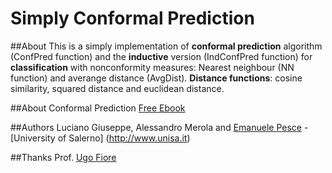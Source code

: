 Simply Conformal Prediction
===========================

##About
This is a simply implementation of **conformal prediction** algorithm (ConfPred function) and the **inductive** version (IndConfPred function) for **classification** with nonconformity measures: Nearest neighbour (NN function) and averange distance (AvgDist).
**Distance functions**: cosine similarity, squared distance and euclidean distance.

##About Conformal Prediction
[Free Ebook](http://www.ntu.edu.sg/home/SSHo/Book-Page.htm)

##Authors
Luciano Giuseppe, Alessandro Merola and [Emanuele Pesce](https://github.com/emanuelepesce) - [University of Salerno] (http://www.unisa.it)

##Thanks
Prof. [Ugo Fiore](http://wpage.unina.it/ufiore/)
